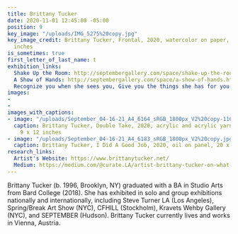 ```yaml
---
title: Brittany Tucker
date: 2020-11-01 12:45:00 -05:00
position: 9
key_image: "/uploads/IMG_5275%20copy.jpg"
key_image_credit: Brittany Tucker, Frontal, 2020, watercolor on paper, 39.5 x 27.5
  inches
is_sometimes: true
first_letter_of_last_name: t
exhibition_links:
  Shake Up the Room: http://septembergallery.com/space/shake-up-the-room.html
  A Show of Hands: http://septembergallery.com/space/a-show-of-hands.html
  Recognize you when she sees you, Give you the things she has for you.: http://septembergallery.com/space/recognize-you-when-she-sees-you-give-you-the-thing-she-has-for-you.html
images:
- 
- 
images_with_captions:
- image: "/uploads/September_04-16-21_A4_6164_sRGB_1800px_V2%20copy-116660.jpg"
  caption: Brittany Tucker, Double Take, 2020, acrylic and acrylic yarn on canvas,
    9 x 12 inches
- image: "/uploads/September_04-16-21_A4_6183_sRGB_1800px_V2%20copy.jpg"
  caption: Brittany Tucker, I Did A Good Job, 2020, oil on panel, 20 x 24 inches
research_links:
  Artist's Website: https://www.brittanytucker.net/
  Medium: https://medium.com/@curate.LA/artist-brittany-tucker-on-what-comes-after-representation-44f3ce6328d5
---
```


Brittany Tucker (b. 1996, Brooklyn, NY) graduated with a BA in Studio Arts from Bard College (2018). She has exhibited in solo and group exhibitions nationally and internationally, including Steve Turner LA (Los Angeles), Spring/Break Art Show (NYC), CFHILL (Stockholm), Kravets Wehby Gallery (NYC), and SEPTEMBER (Hudson). Brittany Tucker currently lives and works in Vienna, Austria.
